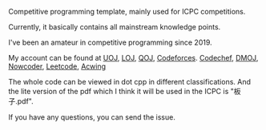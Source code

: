 Competitive programming template, mainly used for ICPC competitions. 

Currently, it basically contains all mainstream knowledge points. 

I've been an amateur in competitive programming since 2019. 

My account can be found at [UOJ](https://uoj.ac/user/profile/moransky), [LOJ](https://loj.ac/u/MoRanSky), [QOJ](https://qoj.ac/user/profile/Remakee), [Codeforces](https://codeforces.com/profile/Skyqwq). [Codechef](https://www.codechef.com/users/moransky), [DMOJ](https://dmoj.ca/user/SkyCrystal), [Nowcoder](https://ac.nowcoder.com/acm/contest/profile/404610309), [Leetcode](https://leetcode.cn/u/moransky/), [Acwing](https://www.acwing.com/user/myspace/index/5751/)

The whole code can be viewed in dot cpp in different classifications. And the lite version of the pdf which I think it will be used in the ICPC is "板子.pdf". 

If you have any questions, you can send the issue.

